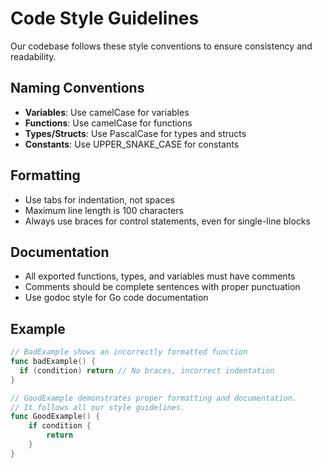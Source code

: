 # Code Style Guidelines

Our codebase follows these style conventions to ensure consistency and readability.

## Naming Conventions

- **Variables**: Use camelCase for variables
- **Functions**: Use camelCase for functions
- **Types/Structs**: Use PascalCase for types and structs
- **Constants**: Use UPPER_SNAKE_CASE for constants

## Formatting

- Use tabs for indentation, not spaces
- Maximum line length is 100 characters
- Always use braces for control statements, even for single-line blocks

## Documentation

- All exported functions, types, and variables must have comments
- Comments should be complete sentences with proper punctuation
- Use godoc style for Go code documentation

## Example

```go
// BadExample shows an incorrectly formatted function
func badExample() {
  if (condition) return // No braces, incorrect indentation
}

// GoodExample demonstrates proper formatting and documentation.
// It follows all our style guidelines.
func GoodExample() {
	if condition {
		return
	}
}
```

<!-- @propel:reference=error-handling.md -->
